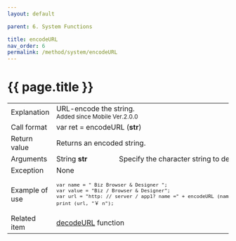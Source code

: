 ```yaml
---
layout: default

parent: 6. System Functions

title: encodeURL
nav_order: 6
permalink: /method/system/encodeURL
---
```




# {{ page.title }}

<table>
  <tr>
    <td>Explanation</td>
    <td colspan="2">URL-encode the string. <br><small> Added since Mobile Ver.2.0.0</small></td>
  </tr>
  <tr>
    <td>Call format</td>
    <td colspan="2">var ret = encodeURL  (<b>str</b>)</td>
  </tr>
  <tr>
    <td>Return value</td>
    <td colspan="2">Returns an encoded string.</td>
  </tr>  
  <tr>
    <td>Arguments</td>
    <td>String <b>str</b></td>
    <td>Specify the character string to decode.</td>
  </tr>
  <tr>
    <td>Exception</td>
    <td colspan="2">None</td>
  </tr>
  <tr>
    <td>Example of use</td>
    <td colspan="2"><code><pre>var name = " Biz Browser & Designer ";
var value = "Biz / Browser & Designer";
var url = "http: // server / app1? name =" + encodeURL (name) + "& value =" + encodeURL (value);
print (url, "￥ n");</pre></code></td>
  </tr>
  <tr>
    <td>Related item</td>
    <td colspan="2"><a href="/method/statistical/decodeURL">decodeURL</a> function</td>
  </tr>
</table>





